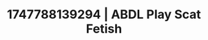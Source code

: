---
categories:
- Respectful sex
- Raw connection
- Modest MILF
- Anime
- Whispers of pleasure
image: /assets/images/1747788139294.jpg
layout: post
seo:
  description: Featured content with sensual Scat Fetish, ABDL Play. HD images available.
  keywords: Scat Fetish, ABDL Play
  og_image: /assets/images/1747788139294.jpg
  schema_type: VisualArtwork
tags:
- '#1747788139294'
- Scat Fetish
- ABDL Play
title: 1747788139294 | ABDL Play Scat Fetish
---
